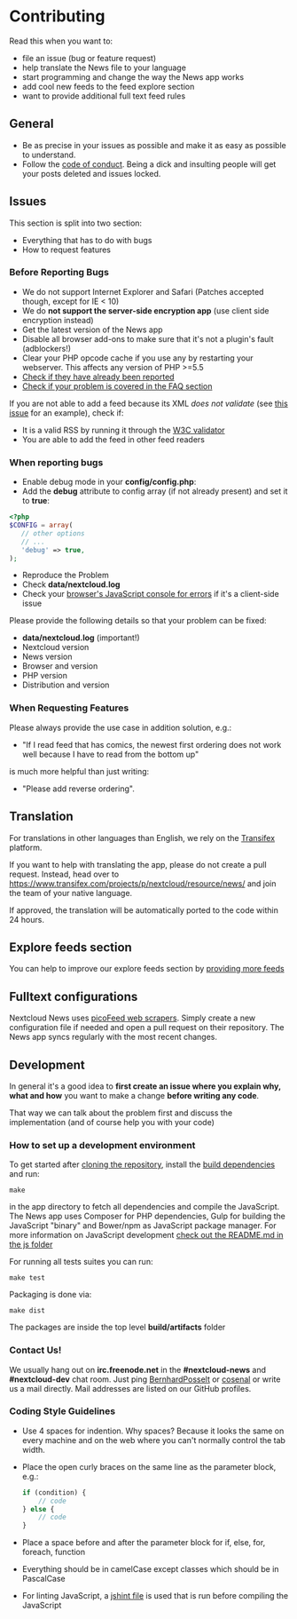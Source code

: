 # Contributing
Read this when you want to:

* file an issue (bug or feature request)
* help translate the News file to your language
* start programming and change the way the News app works
* add cool new feeds to the feed explore section
* want to provide additional full text feed rules

## General

* Be as precise in your issues as possible and make it as easy as possible to understand. 
* Follow the [code of conduct](https://nextcloud.com/code-of-conduct/). Being a dick and insulting people will get your posts deleted and issues locked.

## Issues
This section is split into two section:

* Everything that has to do with bugs
* How to request features

### Before Reporting Bugs

* We do not support Internet Explorer and Safari (Patches accepted though, except for IE < 10)
* We do **not support the server-side encryption app** (use client side encryption instead)
* Get the latest version of the News app
* Disable all browser add-ons to make sure that it's not a plugin's fault (adblockers!)
* Clear your PHP opcode cache if you use any by restarting your webserver. This affects any version of PHP >=5.5
* [Check if they have already been reported](https://github.com/nextcloud/news/issues?state=open)
* [Check if your problem is covered in the FAQ section](https://github.com/nextcloud/news#faq)

If you are not able to add a feed because its XML *does not validate* (see [this issue](https://github.com/nextcloud/news/issues/133) for an example),
check if:

* It is a valid RSS by running it through the [W3C validator](http://validator.w3.org/feed/)
* You are able to add the feed in other feed readers


### When reporting bugs

* Enable debug mode in your **config/config.php**:
 * Add the **debug** attribute to config array (if not already present) and set it to **true**:
 ```php
 <?php
 $CONFIG = array(
    // other options
    // ...
    'debug' => true,
 );
 ```

* Reproduce the Problem
* Check **data/nextcloud.log**
* Check your [browser's JavaScript console for errors](http://ggnome.com/wiki/Using_The_Browser_Error_Console) if it's a client-side issue

Please provide the following details so that your problem can be fixed:

* **data/nextcloud.log** (important!)
* Nextcloud version
* News version
* Browser and version
* PHP version
* Distribution and version

### When Requesting Features

Please always provide the use case in addition solution, e.g.:

* "If I read feed that has comics, the newest first ordering does not work well because I have to read from the bottom up"

is much more helpful than just writing:

* "Please add reverse ordering".


## Translation

For translations in other languages than English, we rely on the [Transifex](https://www.transifex.com/) platform.

If you want to help with translating the app, please do not create a pull request. Instead, head over to https://www.transifex.com/projects/p/nextcloud/resource/news/ and join the team of your native language.

If approved, the translation will be automatically ported to the code within 24 hours.


## Explore feeds section
You can help to improve our explore feeds section by [providing more feeds](https://github.com/nextcloud/news/tree/master/docs/explore)

## Fulltext configurations

Nextcloud News uses [picoFeed web scrapers](https://github.com/miniflux/picoFeed/blob/master/docs/grabber.markdown). Simply create a new configuration file if needed and open a pull request on their repository. The News app syncs regularly with the most recent changes.

## Development

In general it's a good idea to **first create an issue where you explain why, what and how** you want to make a change **before writing any code**.

That way we can talk about the problem first and discuss the implementation (and of course help you with your code)

### How to set up a development environment

To get started after [cloning the repository](https://github.com/nextcloud/news#installing-from-git-development-version), install the [build dependencies](https://github.com/nextcloud/news#development-dependencies) and run:

    make

in the app directory to fetch all dependencies and compile the JavaScript. The News app uses Composer for PHP dependencies, Gulp for building the JavaScript "binary" and Bower/npm as JavaScript package manager. For more information on JavaScript development [check out the README.md in the js folder](https://github.com/nextcloud/news/blob/master/js/README.md)

For running all tests suites you can run:

    make test

Packaging is done via:

    make dist

The packages are inside the top level **build/artifacts** folder

### Contact Us!

We usually hang out on **irc.freenode.net** in the **#nextcloud-news** and **#nextcloud-dev** chat room. Just ping [BernhardPosselt](https://github.com/BernhardPosselt/) or [cosenal](https://github.com/cosenal) or write us a mail directly. Mail addresses are listed on our GitHub profiles.


### Coding Style Guidelines

* Use 4 spaces for indention. Why spaces? Because it looks the same on every machine and on the web where you can't normally control the tab width.
* Place the open curly braces on the same line as the parameter block, e.g.:
  ```php
  if (condition) {
      // code
  } else {
      // code
  }
  ```

* Place a space before and after the parameter block for if, else, for, foreach, function
* Everything should be in camelCase except classes which should be in PascalCase
* For linting JavaScript, a [jshint file](https://github.com/nextcloud/news/blob/master/js/.jshintrc) is used that is run before compiling the JavaScript
